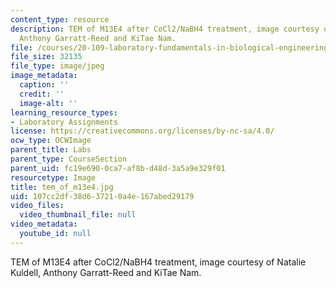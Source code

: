 ```yaml
---
content_type: resource
description: TEM of M13E4 after CoCl2/NaBH4 treatment, image courtesy of Natalie Kuldell,
  Anthony Garratt-Reed and KiTae Nam.
file: /courses/20-109-laboratory-fundamentals-in-biological-engineering-fall-2007/107cc2df38d637210a4e167abed29179_tem_of_m13e4.jpg
file_size: 32135
file_type: image/jpeg
image_metadata:
  caption: ''
  credit: ''
  image-alt: ''
learning_resource_types:
- Laboratory Assignments
license: https://creativecommons.org/licenses/by-nc-sa/4.0/
ocw_type: OCWImage
parent_title: Labs
parent_type: CourseSection
parent_uid: fc19e690-0ca7-af8b-d48d-3a5a9e329f01
resourcetype: Image
title: tem_of_m13e4.jpg
uid: 107cc2df-38d6-3721-0a4e-167abed29179
video_files:
  video_thumbnail_file: null
video_metadata:
  youtube_id: null
---
```

TEM of M13E4 after CoCl2/NaBH4 treatment, image courtesy of Natalie Kuldell, Anthony Garratt-Reed and KiTae Nam.